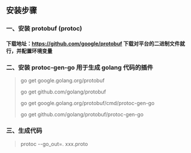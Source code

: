 
## 安装步骤

### 一、安装 protobuf (protoc)
#### 下载地址：https://github.com/google/protobuf 下载对平台的二进制文件就行，并配置环境变量

### 二、安装 protoc-gen-go 用于生成 golang 代码的插件
> go get google.golang.org/protobuf
>
> go get github.com/golang/protobuf
>
> go get google.golang.org/protobuf/cmd/protoc-gen-go
>
> go get github.com/golang/protobuf/protoc-gen-go

### 三、生成代码
> protoc --go_out=. xxx.proto
